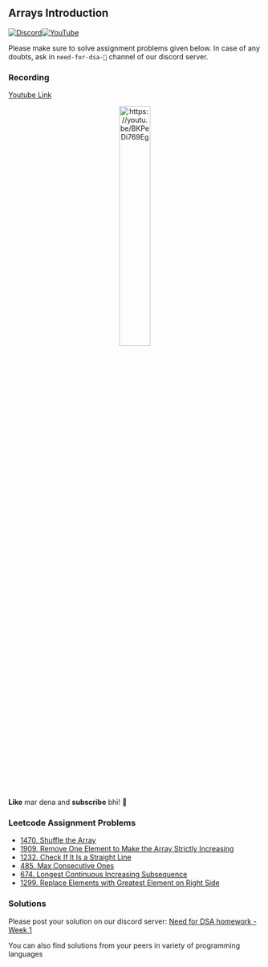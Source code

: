 ## Arrays Introduction

[![Discord](https://img.shields.io/badge/Discord-%237289DA.svg?style=for-the-badge&logo=discord&logoColor=white)](https://discord.gg/XRhdQkMkQp)[![YouTube](https://img.shields.io/badge/YouTube-%23FF0000.svg?style=for-the-badge&logo=YouTube&logoColor=white)](https://www.youtube.com/channel/UCOr2tU9paYaosUIz0IH7MHg)

Please make sure to solve assignment problems given below. In case of any doubts, ask in `need-for-dsa-🎯` channel of our discord server.

### Recording

[Youtube Link](https://youtu.be/BKPeDi769Eg)

<p align="center">
  <a href="https://youtu.be/BKPeDi769Eg">
    <img src="https://img.youtube.com/vi/BKPeDi769Eg/0.jpg" width="35%" title="Preview" alt="https://youtu.be/BKPeDi769Eg">
  </a>
</p>

**Like** mar dena and **subscribe** bhi! 🙂

### Leetcode Assignment Problems

- [1470. Shuffle the Array](https://leetcode.com/problems/shuffle-the-array/)
- [1909. Remove One Element to Make the Array Strictly Increasing](https://leetcode.com/problems/remove-one-element-to-make-the-array-strictly-increasing/)
- [1232. Check If It Is a Straight Line](https://leetcode.com/problems/check-if-it-is-a-straight-line/)
- [485. Max Consecutive Ones](https://leetcode.com/problems/max-consecutive-ones/)
- [674. Longest Continuous Increasing Subsequence](https://leetcode.com/problems/longest-continuous-increasing-subsequence/)
- [1299. Replace Elements with Greatest Element on Right Side](https://leetcode.com/problems/replace-elements-with-greatest-element-on-right-side/)

### Solutions

Please post your solution on our discord server: [Need for DSA homework - Week 1](https://discord.com/channels/979773706534543420/1031068247732260864)

You can also find solutions from your peers in variety of programming languages

